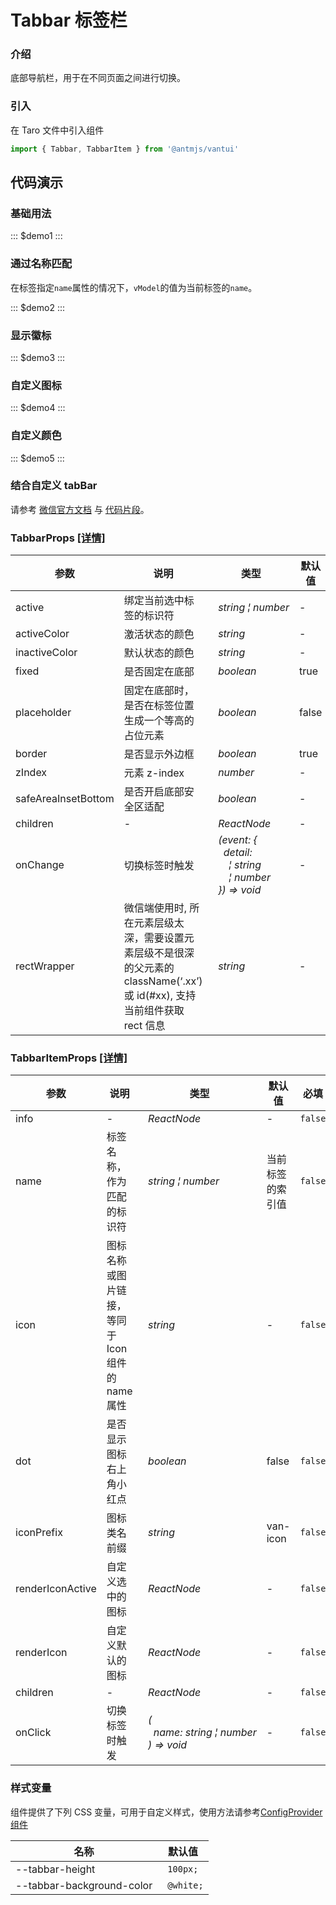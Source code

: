 # Tabbar 标签栏

### 介绍

底部导航栏，用于在不同页面之间进行切换。

### 引入

在 Taro 文件中引入组件

```js
import { Tabbar, TabbarItem } from '@antmjs/vantui'
```

## 代码演示

### 基础用法

::: $demo1 :::

### 通过名称匹配

在标签指定`name`属性的情况下，`vModel`的值为当前标签的`name`。

::: $demo2 :::

### 显示徽标

::: $demo3 :::

### 自定义图标

::: $demo4 :::

### 自定义颜色

::: $demo5 :::

### 结合自定义 tabBar

请参考 [微信官方文档](https://developers.weixin.qq.com/miniprogram/dev/framework/ability/customTabbar.html) 与 [代码片段](https://developers.weixin.qq.com/s/vaXgTsmQ7hnm)。

### TabbarProps [[详情]](https://github.com/AntmJS/vantui/tree/main/packages/vantui/types/tabbar.d.ts)

| 参数                | 说明                                                                                                                      | 类型                                                                                                                                                                                                                                 | 默认值 | 必填    |
| ------------------- | ------------------------------------------------------------------------------------------------------------------------- | ------------------------------------------------------------------------------------------------------------------------------------------------------------------------------------------------------------------------------------ | ------ | ------- |
| active              | 绑定当前选中标签的标识符                                                                                                  | _&nbsp;&nbsp;string&nbsp;&brvbar;&nbsp;number<br/>_                                                                                                                                                                                  | -      | `false` |
| activeColor         | 激活状态的颜色                                                                                                            | _&nbsp;&nbsp;string<br/>_                                                                                                                                                                                                            | -      | `false` |
| inactiveColor       | 默认状态的颜色                                                                                                            | _&nbsp;&nbsp;string<br/>_                                                                                                                                                                                                            | -      | `false` |
| fixed               | 是否固定在底部                                                                                                            | _&nbsp;&nbsp;boolean<br/>_                                                                                                                                                                                                           | true   | `false` |
| placeholder         | 固定在底部时，是否在标签位置生成一个等高的占位元素                                                                        | _&nbsp;&nbsp;boolean<br/>_                                                                                                                                                                                                           | false  | `false` |
| border              | 是否显示外边框                                                                                                            | _&nbsp;&nbsp;boolean<br/>_                                                                                                                                                                                                           | true   | `false` |
| zIndex              | 元素 z-index                                                                                                              | _&nbsp;&nbsp;number<br/>_                                                                                                                                                                                                            | -      | `false` |
| safeAreaInsetBottom | 是否开启底部安全区适配                                                                                                    | _&nbsp;&nbsp;boolean<br/>_                                                                                                                                                                                                           | -      | `false` |
| children            | -                                                                                                                         | _&nbsp;&nbsp;ReactNode<br/>_                                                                                                                                                                                                         | -      | `false` |
| onChange            | 切换标签时触发                                                                                                            | _&nbsp;&nbsp;(event:&nbsp;{<br/>&nbsp;&nbsp;&nbsp;&nbsp;detail:<br/>&nbsp;&nbsp;&nbsp;&nbsp;&nbsp;&nbsp;&brvbar;&nbsp;string<br/>&nbsp;&nbsp;&nbsp;&nbsp;&nbsp;&nbsp;&brvbar;&nbsp;number<br/>&nbsp;&nbsp;})&nbsp;=>&nbsp;void<br/>_ | -      | `false` |
| rectWrapper         | 微信端使用时, 所在元素层级太深，需要设置元素层级不是很深的父元素的 className(‘.xx’)或 id(#xx), 支持当前组件获取 rect 信息 | _&nbsp;&nbsp;string<br/>_                                                                                                                                                                                                            | -      | `false` |

### TabbarItemProps [[详情]](https://github.com/AntmJS/vantui/tree/main/packages/vantui/types/tabbar.d.ts)

| 参数             | 说明                                             | 类型                                                                                                                             | 默认值           | 必填    |
| ---------------- | ------------------------------------------------ | -------------------------------------------------------------------------------------------------------------------------------- | ---------------- | ------- |
| info             | -                                                | _&nbsp;&nbsp;ReactNode<br/>_                                                                                                     | -                | `false` |
| name             | 标签名称，作为匹配的标识符                       | _&nbsp;&nbsp;string&nbsp;&brvbar;&nbsp;number<br/>_                                                                              | 当前标签的索引值 | `false` |
| icon             | 图标名称或图片链接，等同于 Icon 组件的 name 属性 | _&nbsp;&nbsp;string<br/>_                                                                                                        | -                | `false` |
| dot              | 是否显示图标右上角小红点                         | _&nbsp;&nbsp;boolean<br/>_                                                                                                       | false            | `false` |
| iconPrefix       | 图标类名前缀                                     | _&nbsp;&nbsp;string<br/>_                                                                                                        | van-icon         | `false` |
| renderIconActive | 自定义选中的图标                                 | _&nbsp;&nbsp;ReactNode<br/>_                                                                                                     | -                | `false` |
| renderIcon       | 自定义默认的图标                                 | _&nbsp;&nbsp;ReactNode<br/>_                                                                                                     | -                | `false` |
| children         | -                                                | _&nbsp;&nbsp;ReactNode<br/>_                                                                                                     | -                | `false` |
| onClick          | 切换标签时触发                                   | _&nbsp;&nbsp;(<br/>&nbsp;&nbsp;&nbsp;&nbsp;name:&nbsp;string&nbsp;&brvbar;&nbsp;number<br/>&nbsp;&nbsp;)&nbsp;=>&nbsp;void<br/>_ | -                | `false` |

### 样式变量

组件提供了下列 CSS 变量，可用于自定义样式，使用方法请参考[ConfigProvider 组件](https://antmjs.github.io/vantui/#/config-provider)

| 名称                      | 默认值     |
| ------------------------- | ---------- |
| --tabbar-height           | ` 100px;`  |
| --tabbar-background-color | ` @white;` |
